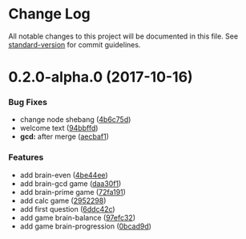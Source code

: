 # Change Log

All notable changes to this project will be documented in this file. See [standard-version](https://github.com/conventional-changelog/standard-version) for commit guidelines.

<a name="0.2.0-alpha.0"></a>
# 0.2.0-alpha.0 (2017-10-16)


### Bug Fixes

* change node shebang ([4b6c75d](https://github.com/Rabinzon/project-lvl1-s128/commit/4b6c75d))
* welcome text ([94bbffd](https://github.com/Rabinzon/project-lvl1-s128/commit/94bbffd))
* **gcd:** after merge ([aecbaf1](https://github.com/Rabinzon/project-lvl1-s128/commit/aecbaf1))


### Features

* add brain-even ([4be44ee](https://github.com/Rabinzon/project-lvl1-s128/commit/4be44ee))
* add brain-gcd game ([daa30f1](https://github.com/Rabinzon/project-lvl1-s128/commit/daa30f1))
* add brain-prime game ([72fa191](https://github.com/Rabinzon/project-lvl1-s128/commit/72fa191))
* add calc game ([2952298](https://github.com/Rabinzon/project-lvl1-s128/commit/2952298))
* add first question ([6ddc42c](https://github.com/Rabinzon/project-lvl1-s128/commit/6ddc42c))
* add game brain-balance ([97efc32](https://github.com/Rabinzon/project-lvl1-s128/commit/97efc32))
* add game brain-progression ([0bcad9d](https://github.com/Rabinzon/project-lvl1-s128/commit/0bcad9d))
